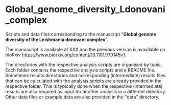 # Global_genome_diversity_Ldonovani_complex
Scripts and data files corresponding to the manuscript "**Global genome diversity of the Leishmania donovani complex**".

The manuscript is available at XXX and the previous version is avavilable on bioRxiv https://www.biorxiv.org/content/10.1101/710145v1.

The directories with the respective analysis scripts are organised by topic. Each folder contains the respective analysis scripts and a README file. Sometimes results directories and corresponding (intermediate) results files that can be calculated with the analysis scripts are already provided in the respective folder. This is typically done when the respective (intermediate) results are also required as input for another analysis in a different directory. Other data files or example data are also provided in the "data" directory.

